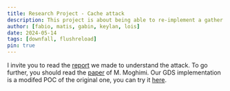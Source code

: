 ```yaml
---
title: Research Project - Cache attack
description: This project is about being able to re-implement a gather data sampling attack, Downfall. It allows the attacker to steal data from another process on the same computer. For example we can get encryption keys, passwords or locally stored personal data.
author: [fabio, matis, gabin, keylan, lois]
date: 2024-05-14
tags: [downfall, flushreload]
pin: true
---
```


I invite you to read the [report](/assets/report/report_cache_attack.pdf) we made to understand the attack. To go further, you should read the [paper](https://downfall.page/) of M. Moghimi. Our GDS implementation is a modifed POC of the original one, you can try it [here](https://github.com/GZNOP/downfall_cache_attack.git).

